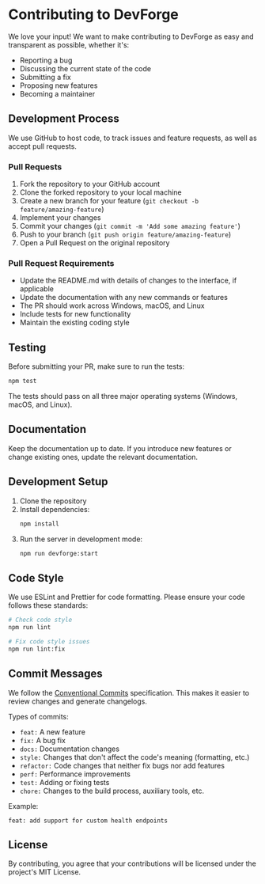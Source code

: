 # Contributing to DevForge

We love your input! We want to make contributing to DevForge as easy and transparent as possible, whether it's:

- Reporting a bug
- Discussing the current state of the code
- Submitting a fix
- Proposing new features
- Becoming a maintainer

## Development Process

We use GitHub to host code, to track issues and feature requests, as well as accept pull requests.

### Pull Requests

1. Fork the repository to your GitHub account
2. Clone the forked repository to your local machine
3. Create a new branch for your feature (`git checkout -b feature/amazing-feature`)
4. Implement your changes
5. Commit your changes (`git commit -m 'Add some amazing feature'`)
6. Push to your branch (`git push origin feature/amazing-feature`)
7. Open a Pull Request on the original repository

### Pull Request Requirements

- Update the README.md with details of changes to the interface, if applicable
- Update the documentation with any new commands or features
- The PR should work across Windows, macOS, and Linux
- Include tests for new functionality
- Maintain the existing coding style

## Testing

Before submitting your PR, make sure to run the tests:

```bash
npm test
```

The tests should pass on all three major operating systems (Windows, macOS, and Linux).

## Documentation

Keep the documentation up to date. If you introduce new features or change existing ones, update the relevant documentation.

## Development Setup

1. Clone the repository
2. Install dependencies:
   ```bash
   npm install
   ```
3. Run the server in development mode:
   ```bash
   npm run devforge:start
   ```

## Code Style

We use ESLint and Prettier for code formatting. Please ensure your code follows these standards:

```bash
# Check code style
npm run lint

# Fix code style issues
npm run lint:fix
```

## Commit Messages

We follow the [Conventional Commits](https://www.conventionalcommits.org/) specification. This makes it easier to review changes and generate changelogs.

Types of commits:

- `feat:` A new feature
- `fix:` A bug fix
- `docs:` Documentation changes
- `style:` Changes that don't affect the code's meaning (formatting, etc.)
- `refactor:` Code changes that neither fix bugs nor add features
- `perf:` Performance improvements
- `test:` Adding or fixing tests
- `chore:` Changes to the build process, auxiliary tools, etc.

Example:

```
feat: add support for custom health endpoints
```

## License

By contributing, you agree that your contributions will be licensed under the project's MIT License. 